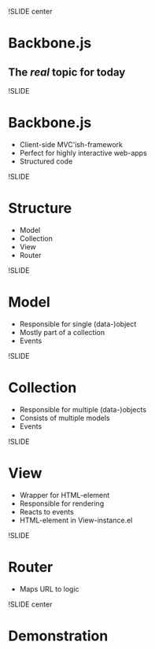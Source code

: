 !SLIDE center

# Backbone.js
## The *real* topic for today

!SLIDE

# Backbone.js

* Client-side MVC'ish-framework
* Perfect for highly interactive web-apps
* Structured code

!SLIDE

# Structure

* Model
* Collection
* View
* Router

!SLIDE

# Model

* Responsible for single (data-)object
* Mostly part of a collection
* Events

!SLIDE

# Collection

* Responsible for multiple (data-)objects
* Consists of multiple models
* Events

!SLIDE

# View

* Wrapper for HTML-element
* Responsible for rendering
* Reacts to events
* HTML-element in View-instance.el

!SLIDE

# Router

* Maps URL to logic

!SLIDE center

# Demonstration